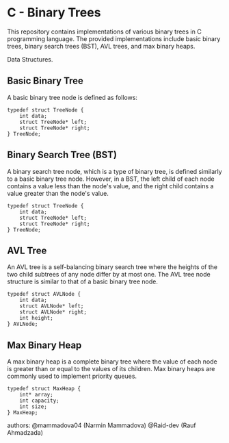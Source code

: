 # C - Binary Trees

This repository contains implementations of various binary trees in C programming language. The provided implementations include basic binary trees, binary search trees (BST), AVL trees, and max binary heaps.

Data Structures.

## Basic Binary Tree

A basic binary tree node is defined as follows:
```
typedef struct TreeNode {
    int data;
    struct TreeNode* left;
    struct TreeNode* right;
} TreeNode;
```
## Binary Search Tree (BST)

A binary search tree node, which is a type of binary tree, is defined similarly to a basic binary tree node. However, in a BST, the left child of each node contains a value less than the node's value, and the right child contains a value greater than the node's value.
```
typedef struct TreeNode {
    int data;
    struct TreeNode* left;
    struct TreeNode* right;
} TreeNode;

```
## AVL Tree

An AVL tree is a self-balancing binary search tree where the heights of the two child subtrees of any node differ by at most one. The AVL tree node structure is similar to that of a basic binary tree node.
```
typedef struct AVLNode {
    int data;
    struct AVLNode* left;
    struct AVLNode* right;
    int height;
} AVLNode;

```
## Max Binary Heap

A max binary heap is a complete binary tree where the value of each node is greater than or equal to the values of its children. Max binary heaps are commonly used to implement priority queues.
```
typedef struct MaxHeap {
    int* array;
    int capacity;
    int size;
} MaxHeap;
```

authors: @mammadova04 (Narmin Mammadova)
@Raid-dev (Rauf Ahmadzada)

